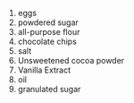 1. eggs
2. powdered sugar
3. all-purpose flour
4. chocolate chips
5. salt
6. Unsweetened cocoa powder
7. Vanilla Extract
8. oil
9. granulated sugar